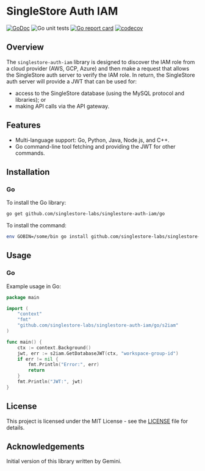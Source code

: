 
# SingleStore Auth IAM

[![GoDoc](https://godoc.org/github.com/singlestore-labs/singlestore-auth-iam?status.svg)](https://pkg.go.dev/github.com/singlestore-labs/singlestore-auth-iam)
![Go unit tests](https://github.com/singlestore-labs/singlestore-auth-iam/actions/workflows/go.yml/badge.svg)
[![Go report card](https://goreportcard.com/badge/github.com/singlestore-labs/singlestore-auth-iam)](https://goreportcard.com/report/github.com/singlestore-labs/singlestore-auth-iam)
[![codecov](https://codecov.io/gh/singlestore-labs/singlestore-auth-iam/branch/main/graph/badge.svg)](https://codecov.io/gh/singlestore-labs/singlestore-auth-iam)

## Overview

The `singlestore-auth-iam` library is designed to discover the IAM role from a cloud provider (AWS, GCP, Azure) and
then make a request that allows the SingleStore auth server to verify the IAM role. In return, the SingleStore
auth server will provide a JWT that can be used for:

- access to the SingleStore database (using the MySQL protocol and libraries); or
- making API calls via the API gateway.

## Features

- Multi-language support: Go, Python, Java, Node.js, and C++.
- Go command-line tool fetching and providing the JWT for other commands.

## Installation

### Go

To install the Go library:
```sh
go get github.com/singlestore-labs/singlestore-auth-iam/go
```

To install the command:
```sh
env GOBIN=/some/bin go install github.com/singlestore-labs/singlestore-auth-iam/cmd/s2iam@latest
```

## Usage

### Go

Example usage in Go:

```go
package main

import (
    "context"
    "fmt"
    "github.com/singlestore-labs/singlestore-auth-iam/go/s2iam"
)

func main() {
    ctx := context.Background()
    jwt, err := s2iam.GetDatabaseJWT(ctx, "workspace-group-id")
    if err != nil {
        fmt.Println("Error:", err)
        return
    }
    fmt.Println("JWT:", jwt)
}
```

## License
This project is licensed under the MIT License - see the [LICENSE](LICENSE) file for details.

## Acknowledgements
Initial version of this library written by Gemini.
```


